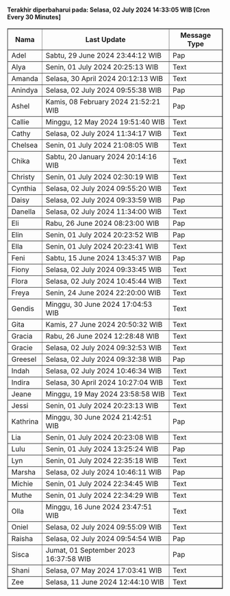 #### Terakhir diperbaharui pada: Selasa, 02 July 2024 14:33:05 WIB [Cron Every 30 Minutes]

<table border='1'><tr><th>Nama</th><th>Last Update</th><th>Message Type</th></tr><tr><td>Adel</td><td>Sabtu, 29 June 2024 23:44:12 WIB</td><td>Pap</td></tr><tr><td>Alya</td><td>Senin, 01 July 2024 20:25:13 WIB</td><td>Text</td></tr><tr><td>Amanda</td><td>Selasa, 30 April 2024 20:12:13 WIB</td><td>Text</td></tr><tr><td>Anindya</td><td>Selasa, 02 July 2024 09:55:38 WIB</td><td>Pap</td></tr><tr><td>Ashel</td><td>Kamis, 08 February 2024 21:52:21 WIB</td><td>Pap</td></tr><tr><td>Callie</td><td>Minggu, 12 May 2024 19:51:40 WIB</td><td>Text</td></tr><tr><td>Cathy</td><td>Selasa, 02 July 2024 11:34:17 WIB</td><td>Text</td></tr><tr><td>Chelsea</td><td>Senin, 01 July 2024 21:08:05 WIB</td><td>Text</td></tr><tr><td>Chika</td><td>Sabtu, 20 January 2024 20:14:16 WIB</td><td>Text</td></tr><tr><td>Christy</td><td>Senin, 01 July 2024 02:30:19 WIB</td><td>Text</td></tr><tr><td>Cynthia</td><td>Selasa, 02 July 2024 09:55:20 WIB</td><td>Text</td></tr><tr><td>Daisy</td><td>Selasa, 02 July 2024 09:33:59 WIB</td><td>Pap</td></tr><tr><td>Danella</td><td>Selasa, 02 July 2024 11:34:00 WIB</td><td>Text</td></tr><tr><td>Eli</td><td>Rabu, 26 June 2024 08:23:00 WIB</td><td>Pap</td></tr><tr><td>Elin</td><td>Senin, 01 July 2024 20:23:52 WIB</td><td>Pap</td></tr><tr><td>Ella</td><td>Senin, 01 July 2024 20:23:41 WIB</td><td>Text</td></tr><tr><td>Feni</td><td>Sabtu, 15 June 2024 13:45:37 WIB</td><td>Pap</td></tr><tr><td>Fiony</td><td>Selasa, 02 July 2024 09:33:45 WIB</td><td>Text</td></tr><tr><td>Flora</td><td>Selasa, 02 July 2024 10:45:44 WIB</td><td>Text</td></tr><tr><td>Freya</td><td>Senin, 24 June 2024 22:20:00 WIB</td><td>Text</td></tr><tr><td>Gendis</td><td>Minggu, 30 June 2024 17:04:53 WIB</td><td>Text</td></tr><tr><td>Gita</td><td>Kamis, 27 June 2024 20:50:32 WIB</td><td>Text</td></tr><tr><td>Gracia</td><td>Rabu, 26 June 2024 12:28:48 WIB</td><td>Text</td></tr><tr><td>Gracie</td><td>Selasa, 02 July 2024 09:32:53 WIB</td><td>Text</td></tr><tr><td>Greesel</td><td>Selasa, 02 July 2024 09:32:38 WIB</td><td>Pap</td></tr><tr><td>Indah</td><td>Selasa, 02 July 2024 10:46:34 WIB</td><td>Text</td></tr><tr><td>Indira</td><td>Selasa, 30 April 2024 10:27:04 WIB</td><td>Text</td></tr><tr><td>Jeane</td><td>Minggu, 19 May 2024 23:58:58 WIB</td><td>Text</td></tr><tr><td>Jessi</td><td>Senin, 01 July 2024 20:23:13 WIB</td><td>Text</td></tr><tr><td>Kathrina</td><td>Minggu, 30 June 2024 21:42:51 WIB</td><td>Pap</td></tr><tr><td>Lia</td><td>Senin, 01 July 2024 20:23:08 WIB</td><td>Text</td></tr><tr><td>Lulu</td><td>Senin, 01 July 2024 13:25:24 WIB</td><td>Pap</td></tr><tr><td>Lyn</td><td>Senin, 01 July 2024 22:35:18 WIB</td><td>Text</td></tr><tr><td>Marsha</td><td>Selasa, 02 July 2024 10:46:11 WIB</td><td>Pap</td></tr><tr><td>Michie</td><td>Senin, 01 July 2024 22:34:45 WIB</td><td>Text</td></tr><tr><td>Muthe</td><td>Senin, 01 July 2024 22:34:29 WIB</td><td>Text</td></tr><tr><td>Olla</td><td>Minggu, 16 June 2024 23:47:51 WIB</td><td>Text</td></tr><tr><td>Oniel</td><td>Selasa, 02 July 2024 09:55:09 WIB</td><td>Text</td></tr><tr><td>Raisha</td><td>Selasa, 02 July 2024 09:54:54 WIB</td><td>Pap</td></tr><tr><td>Sisca</td><td>Jumat, 01 September 2023 16:37:58 WIB</td><td>Pap</td></tr><tr><td>Shani</td><td>Selasa, 07 May 2024 17:03:41 WIB</td><td>Text</td></tr><tr><td>Zee</td><td>Selasa, 11 June 2024 12:44:10 WIB</td><td>Text</td></tr></table>